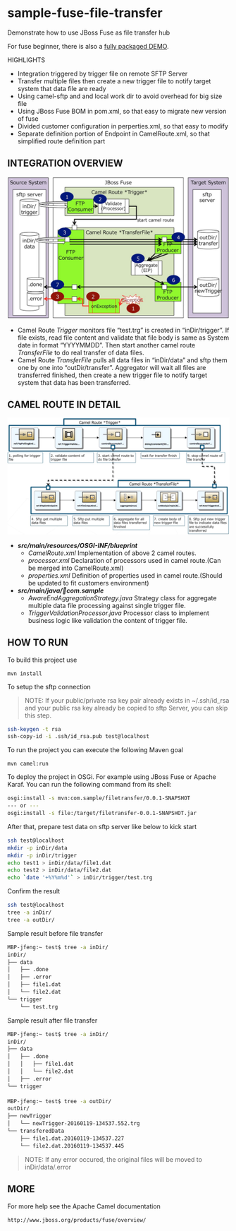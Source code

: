 # sample-fuse-file-transfer
Demonstrate how to use JBoss Fuse as file transfer hub

For fuse beginner, there is also a [fully packaged DEMO](https://github.com/jian-feng/fuse-file-transfer-hub-demo).

HIGHLIGHTS
- Integration triggered by trigger file on remote SFTP Server
- Transfer multiple files then create a new trigger file to notify target system that data file are ready
- Using camel-sftp and and local work dir to avoid overhead for big size file
- Using JBoss Fuse BOM in pom.xml, so that easy to migrate new version of fuse
- Divided customer configuration in perperties.xml, so that easy to modify
- Separate definition portion of Endpoint in CamelRoute.xml, so that simplified route definition part


## INTEGRATION OVERVIEW

![integration overview diagram](./doc/pic/integration-overview.jpg)

- Camel Route *Trigger* monitors file “test.trg” is created in “inDir/trigger”. If file exists, read file content and validate that file body is same as System date in format “YYYYMMDD”. Then start another camel route *TransferFile* to do real transfer of data files.
- Camel Route *TransferFile* pulls all data files in “inDir/data” and sftp them one by one into “outDir/transfer”. Aggregator will wait all files are transferred finished, then create a new trigger file to notify target system that data has been transferred. 

## CAMEL ROUTE IN DETAIL

![Camel Route Diagram](./doc/pic/camel-route.jpg)

- ***src/main/resources/OSGI-INF/blueprint***
   - *CamelRoute.xml* 
      Implementation of above 2 camel routes.
   - *processor.xml* 
      Declaration of processors used in camel route.(Can be merged into CamelRoute.xml)
   - *properties.xml* 
      Definition of properties used in camel route.(Should be updated to fit customers environment)
- ***src/main/java/com.sample***
   - *AwareEndAggregationStrategy.java*
      Strategy class for aggregate multiple data file processing against single trigger file.  
   - *TriggerValidationProcessor.java*
      Processor class to implement business logic like validation the content of trigger file.


## HOW TO RUN

To build this project use

    mvn install

To setup the sftp connection
>NOTE: If your public/private rsa key pair already exists in ~/.ssh/id_rsa and your public rsa key already be copied to sftp Server, you can skip this step.

```sh
ssh-keygen -t rsa
ssh-copy-id -i .ssh/id_rsa.pub test@localhost
```


To run the project you can execute the following Maven goal

    mvn camel:run

To deploy the project in OSGi. For example using JBoss Fuse
or Apache Karaf. You can run the following command from its shell:

```sh
osgi:install -s mvn:com.sample/filetransfer/0.0.1-SNAPSHOT
--- or ---
osgi:install -s file:/target/filetransfer-0.0.1-SNAPSHOT.jar
```


After that, prepare test data on sftp server like below to kick start

```sh
ssh test@localhost
mkdir -p inDir/data
mkdir -p inDir/trigger
echo test1 > inDir/data/file1.dat
echo test2 > inDir/data/file2.dat
echo `date '+%Y%m%d'` > inDir/trigger/test.trg
```	

Confirm the result

```sh
ssh test@localhost
tree -a inDir/
tree -a outDir/
```	

Sample result before file transfer
```sh
MBP-jfeng:~ test$ tree -a inDir/
inDir/
├── data
│   ├── .done
│   ├── .error
│   ├── file1.dat
│   └── file2.dat
└── trigger
    └── test.trg
```

Sample result after file transfer
```sh
MBP-jfeng:~ test$ tree -a inDir/
inDir/
├── data
│   ├── .done
│   │   ├── file1.dat
│   │   └── file2.dat
│   ├── .error
└── trigger

MBP-jfeng:~ test$ tree -a outDir/
outDir/
├── newTrigger
│   └── newTrigger-20160119-134537.552.trg
└── transferedData
    ├── file1.dat.20160119-134537.227
    └── file2.dat.20160119-134537.445
```

> NOTE: If any error occured, the original files will be moved to inDir/data/.error

## MORE

For more help see the Apache Camel documentation

    http://www.jboss.org/products/fuse/overview/
